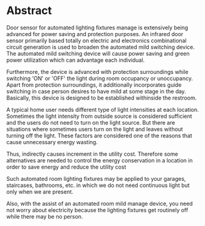 # Abstract

Door sensor for automated lighting fixtures manage is extensively being advanced for power saving and protection purposes. An infrared door sensor primarily based totally on electric and electronics combinational circuit generation is used to broaden the automated mild switching device. The automated mild switching device will cause power saving and green power utilization which can advantage each  individual. 

Furthermore, the device is advanced with protection surroundings while switching 'ON' or 'OFF' the light during room occupancy or unoccupancy. Apart from protection surroundings, it additionally incorporates guide switching in case person desires to have mild at some stage in the day. Basically, this device is designed to be established withinside the restroom.

A typical home user needs different type of light intensities at each location. Sometimes the light intensity from outside source is considered sufficient and the users do not need to turn on the light source. But there are situations where sometimes users turn on the light and leaves without turning off the light. These factors are considered one of the reasons that cause unnecessary energy wasting. 

Thus, indirectly causes increment in the utility cost. Therefore some alternatives are needed to control the energy conservation in a location in order to save energy and reduce the utility cost

Such automated room lighting fixtures may be applied to your garages, staircases, bathrooms, etc. in which we do not need continuous light but only when we are present.

Also, with the assist of an automated room mild manage device, you need not worry about electricity  because the lighting fixtures get routinely off while there may be no person.
